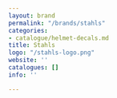 ```yaml
---
layout: brand
permalink: "/brands/stahls"
categories:
- catalogue/helmet-decals.md
title: Stahls
logo: "/stahls-logo.png"
website: ''
catalogues: []
info: ''

---
```


